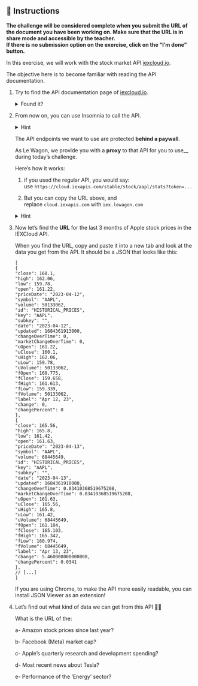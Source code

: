 <div role="tabpanel" class="tab-pane active" id="exercise-instructions">

<div id="exercice-content" class="px-5 py-3">


<h2 id="instructions">🎯&nbsp;Instructions</h2>

<p><strong>The challenge will be considered complete when you submit the URL of the document you have been working on. Make sure that the URL is in share mode and accessible by the teacher.</strong><br>
<strong>If there is no submission option on the exercise, click on the “I’m done” button.</strong></p>

<p>In this exercise, we will work with the stock market API&nbsp;<a href="https://iexcloud.io/" target="_blank">iexcloud.io</a>.</p>

<p>The objective here is to become familiar with reading the API documentation.</p>

<ol>
<li>
<p>Try to find the API documentation page of&nbsp;<a href="https://iexcloud.io/" target="_blank">iexcloud.io</a>.</p>

<details>
<summary>Found it?</summary>

<p>Documentation pages are often hidden in the footer or in a menu.
Typing ‘the_website_name API documentation’ in the google search bar is a quick way to find it too.
To pursue this challenge, we’re going to refer to the legacy version of their documentation here: <a href="https://iexcloud.io/docs/api/" target="_blank">https://iexcloud.io/docs/api/</a></p>
</details>
</li>
<li>
<p>From now on, you can use Insomnia to call the API.</p>

<details>
<summary>Hint</summary>

<p>Link to the documentation: <a href="https://docs.insomnia.rest/" target="_blank">https://docs.insomnia.rest</a></p>
</details>

<p>The API endpoints we want to use are protected&nbsp;<strong>behind a paywall</strong>.</p>

<p>As Le Wagon, we provide you with a&nbsp;<strong>proxy</strong>&nbsp;to that API for you to use__ during today’s challenge.</p>

<p>Here’s how it works:</p>

<ol>
<li>
<p>if you used the regular API, you would say: use&nbsp;<code>https://cloud.iexapis.com/stable/stock/aapl/stats?token=...</code></p>
</li>
<li>
<p>But you can copy the URL above, and replace&nbsp;<code>cloud.iexapis.com</code>&nbsp;with&nbsp;<code>iex.lewagon.com</code></p>
</li>
</ol>

<details>
<summary>Hint</summary>

<p>As we are now using a proxy that provides authorised access to the API, discuss with your buddy whether your API call still needs the query parameters required for assessing <code>cloud.iexapis.com</code>.</p>
</details>
</li>
<li>
<p>Now let’s find the&nbsp;<strong>URL</strong>&nbsp;for the last 3 months of Apple stock prices in the IEXCloud API.</p>

<p>When you find the URL, copy and paste it into a new tab and look at the data you get from the API. It should be a JSON that looks like this:</p>

<div class="language-json highlighter-rouge"><div class="highlight github"><pre class="highlight github"><code><span class="p">[</span><span class="w">
</span><span class="p">{</span><span class="w">
</span><span class="nl">"close"</span><span class="p">:</span><span class="w"> </span><span class="mf">160.1</span><span class="p">,</span><span class="w">
</span><span class="nl">"high"</span><span class="p">:</span><span class="w"> </span><span class="mf">162.06</span><span class="p">,</span><span class="w">
</span><span class="nl">"low"</span><span class="p">:</span><span class="w"> </span><span class="mf">159.78</span><span class="p">,</span><span class="w">
</span><span class="nl">"open"</span><span class="p">:</span><span class="w"> </span><span class="mf">161.22</span><span class="p">,</span><span class="w">
</span><span class="nl">"priceDate"</span><span class="p">:</span><span class="w"> </span><span class="s2">"2023-04-12"</span><span class="p">,</span><span class="w">
</span><span class="nl">"symbol"</span><span class="p">:</span><span class="w"> </span><span class="s2">"AAPL"</span><span class="p">,</span><span class="w">
</span><span class="nl">"volume"</span><span class="p">:</span><span class="w"> </span><span class="mi">50133062</span><span class="p">,</span><span class="w">
</span><span class="nl">"id"</span><span class="p">:</span><span class="w"> </span><span class="s2">"HISTORICAL_PRICES"</span><span class="p">,</span><span class="w">
</span><span class="nl">"key"</span><span class="p">:</span><span class="w"> </span><span class="s2">"AAPL"</span><span class="p">,</span><span class="w">
</span><span class="nl">"subkey"</span><span class="p">:</span><span class="w"> </span><span class="s2">""</span><span class="p">,</span><span class="w">
</span><span class="nl">"date"</span><span class="p">:</span><span class="w"> </span><span class="s2">"2023-04-12"</span><span class="p">,</span><span class="w">
</span><span class="nl">"updated"</span><span class="p">:</span><span class="w"> </span><span class="mi">1684361913000</span><span class="p">,</span><span class="w">
</span><span class="nl">"changeOverTime"</span><span class="p">:</span><span class="w"> </span><span class="mi">0</span><span class="p">,</span><span class="w">
</span><span class="nl">"marketChangeOverTime"</span><span class="p">:</span><span class="w"> </span><span class="mi">0</span><span class="p">,</span><span class="w">
</span><span class="nl">"uOpen"</span><span class="p">:</span><span class="w"> </span><span class="mf">161.22</span><span class="p">,</span><span class="w">
</span><span class="nl">"uClose"</span><span class="p">:</span><span class="w"> </span><span class="mf">160.1</span><span class="p">,</span><span class="w">
</span><span class="nl">"uHigh"</span><span class="p">:</span><span class="w"> </span><span class="mf">162.06</span><span class="p">,</span><span class="w">
</span><span class="nl">"uLow"</span><span class="p">:</span><span class="w"> </span><span class="mf">159.78</span><span class="p">,</span><span class="w">
</span><span class="nl">"uVolume"</span><span class="p">:</span><span class="w"> </span><span class="mi">50133062</span><span class="p">,</span><span class="w">
</span><span class="nl">"fOpen"</span><span class="p">:</span><span class="w"> </span><span class="mf">160.775</span><span class="p">,</span><span class="w">
</span><span class="nl">"fClose"</span><span class="p">:</span><span class="w"> </span><span class="mf">159.658</span><span class="p">,</span><span class="w">
</span><span class="nl">"fHigh"</span><span class="p">:</span><span class="w"> </span><span class="mf">161.613</span><span class="p">,</span><span class="w">
</span><span class="nl">"fLow"</span><span class="p">:</span><span class="w"> </span><span class="mf">159.339</span><span class="p">,</span><span class="w">
</span><span class="nl">"fVolume"</span><span class="p">:</span><span class="w"> </span><span class="mi">50133062</span><span class="p">,</span><span class="w">
</span><span class="nl">"label"</span><span class="p">:</span><span class="w"> </span><span class="s2">"Apr 12, 23"</span><span class="p">,</span><span class="w">
</span><span class="nl">"change"</span><span class="p">:</span><span class="w"> </span><span class="mi">0</span><span class="p">,</span><span class="w">
</span><span class="nl">"changePercent"</span><span class="p">:</span><span class="w"> </span><span class="mi">0</span><span class="w">
</span><span class="p">},</span><span class="w">
</span><span class="p">{</span><span class="w">
</span><span class="nl">"close"</span><span class="p">:</span><span class="w"> </span><span class="mf">165.56</span><span class="p">,</span><span class="w">
</span><span class="nl">"high"</span><span class="p">:</span><span class="w"> </span><span class="mf">165.8</span><span class="p">,</span><span class="w">
</span><span class="nl">"low"</span><span class="p">:</span><span class="w"> </span><span class="mf">161.42</span><span class="p">,</span><span class="w">
</span><span class="nl">"open"</span><span class="p">:</span><span class="w"> </span><span class="mf">161.63</span><span class="p">,</span><span class="w">
</span><span class="nl">"priceDate"</span><span class="p">:</span><span class="w"> </span><span class="s2">"2023-04-13"</span><span class="p">,</span><span class="w">
</span><span class="nl">"symbol"</span><span class="p">:</span><span class="w"> </span><span class="s2">"AAPL"</span><span class="p">,</span><span class="w">
</span><span class="nl">"volume"</span><span class="p">:</span><span class="w"> </span><span class="mi">68445649</span><span class="p">,</span><span class="w">
</span><span class="nl">"id"</span><span class="p">:</span><span class="w"> </span><span class="s2">"HISTORICAL_PRICES"</span><span class="p">,</span><span class="w">
</span><span class="nl">"key"</span><span class="p">:</span><span class="w"> </span><span class="s2">"AAPL"</span><span class="p">,</span><span class="w">
</span><span class="nl">"subkey"</span><span class="p">:</span><span class="w"> </span><span class="s2">""</span><span class="p">,</span><span class="w">
</span><span class="nl">"date"</span><span class="p">:</span><span class="w"> </span><span class="s2">"2023-04-13"</span><span class="p">,</span><span class="w">
</span><span class="nl">"updated"</span><span class="p">:</span><span class="w"> </span><span class="mi">1684361910000</span><span class="p">,</span><span class="w">
</span><span class="nl">"changeOverTime"</span><span class="p">:</span><span class="w"> </span><span class="mf">0.03410368519675208</span><span class="p">,</span><span class="w">
</span><span class="nl">"marketChangeOverTime"</span><span class="p">:</span><span class="w"> </span><span class="mf">0.03410368519675208</span><span class="p">,</span><span class="w">
</span><span class="nl">"uOpen"</span><span class="p">:</span><span class="w"> </span><span class="mf">161.63</span><span class="p">,</span><span class="w">
</span><span class="nl">"uClose"</span><span class="p">:</span><span class="w"> </span><span class="mf">165.56</span><span class="p">,</span><span class="w">
</span><span class="nl">"uHigh"</span><span class="p">:</span><span class="w"> </span><span class="mf">165.8</span><span class="p">,</span><span class="w">
</span><span class="nl">"uLow"</span><span class="p">:</span><span class="w"> </span><span class="mf">161.42</span><span class="p">,</span><span class="w">
</span><span class="nl">"uVolume"</span><span class="p">:</span><span class="w"> </span><span class="mi">68445649</span><span class="p">,</span><span class="w">
</span><span class="nl">"fOpen"</span><span class="p">:</span><span class="w"> </span><span class="mf">161.184</span><span class="p">,</span><span class="w">
</span><span class="nl">"fClose"</span><span class="p">:</span><span class="w"> </span><span class="mf">165.103</span><span class="p">,</span><span class="w">
</span><span class="nl">"fHigh"</span><span class="p">:</span><span class="w"> </span><span class="mf">165.342</span><span class="p">,</span><span class="w">
</span><span class="nl">"fLow"</span><span class="p">:</span><span class="w"> </span><span class="mf">160.974</span><span class="p">,</span><span class="w">
</span><span class="nl">"fVolume"</span><span class="p">:</span><span class="w"> </span><span class="mi">68445649</span><span class="p">,</span><span class="w">
</span><span class="nl">"label"</span><span class="p">:</span><span class="w"> </span><span class="s2">"Apr 13, 23"</span><span class="p">,</span><span class="w">
</span><span class="nl">"change"</span><span class="p">:</span><span class="w"> </span><span class="mf">5.460000000000008</span><span class="p">,</span><span class="w">
</span><span class="nl">"changePercent"</span><span class="p">:</span><span class="w"> </span><span class="mf">0.0341</span><span class="w">
</span><span class="p">},</span><span class="w">
</span><span class="err">//</span><span class="w"> </span><span class="p">[</span><span class="err">...</span><span class="p">]</span><span class="w">
</span><span class="p">]</span><span class="w">
</span></code></pre></div>    </div>

<p>If you are using Chrome, to make the API more easily readable, you can install JSON Viewer as an extension!</p>
</li>
<li>
<p>Let’s find out what kind of data we can get from this API&nbsp;🕵️‍♂️</p>

<p>What is the URL of the:</p>

<p>a- Amazon stock prices since last year?</p>

<p>b- Facebook (Meta) market cap?</p>

<p>c- Apple’s quarterly research and development spending?</p>

<p>d- Most recent news about Tesla?</p>

<p>e- Performance of the ‘Energy’ sector?</p>
</li>
</ol>


</div>
</div>